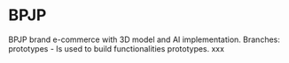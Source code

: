# BPJP
BPJP brand e-commerce with 3D model and AI implementation.
Branches:  prototypes - Is used to build functionalities prototypes. xxx
